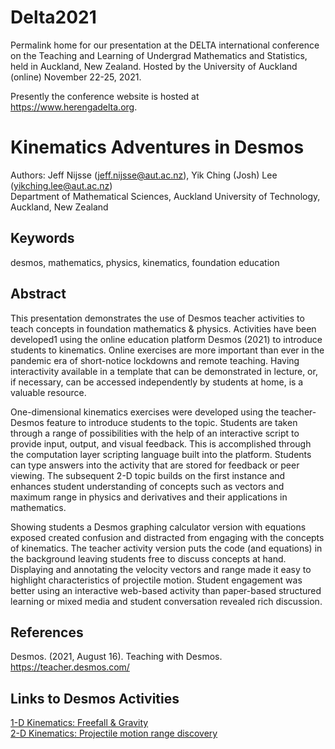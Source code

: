 # Delta2021
Permalink home for our presentation at the DELTA international conference on the Teaching and Learning of Undergrad Mathematics and Statistics, held in Auckland, New Zealand. Hosted by the University of Auckland (online) November 22-25, 2021. 

Presently the conference website is hosted at https://www.herengadelta.org.

# Kinematics Adventures in Desmos
Authors: Jeff Nijsse (jeff.nijsse@aut.ac.nz), Yik Ching (Josh) Lee (yikching.lee@aut.ac.nz)\
Department of Mathematical Sciences, Auckland University of Technology, Auckland, New Zealand

## Keywords
desmos, mathematics, physics, kinematics, foundation education

## Abstract
This presentation demonstrates the use of Desmos teacher activities to teach concepts in foundation mathematics & physics. Activities have been developed1 using the online education platform Desmos (2021) to introduce students to kinematics. Online exercises are more important than ever in the pandemic era of short-notice lockdowns and remote teaching. Having interactivity available in a template that can be demonstrated in lecture, or, if necessary, can be accessed independently by students at home, is a valuable resource.

One-dimensional kinematics exercises were developed using the teacher-Desmos feature to introduce students to the topic. Students are taken through a range of possibilities with the help of an interactive script to provide input, output, and visual feedback. This is accomplished through the computation layer scripting language built into the platform. Students can type answers into the activity that are stored for feedback or peer viewing. The subsequent 2-D topic builds on the first instance and enhances student understanding of concepts such as vectors and maximum range in physics and derivatives and their applications in mathematics. 

Showing students a Desmos graphing calculator version with equations exposed created confusion and distracted from engaging with the concepts of kinematics. The teacher activity version puts the code (and equations) in the background leaving students free to discuss concepts at hand. Displaying and annotating the velocity vectors and range made it easy to highlight characteristics of projectile motion. Student engagement was better using an interactive web-based activity than paper-based structured learning or mixed media and student conversation revealed rich discussion. 

## References
Desmos. (2021, August 16). Teaching with Desmos. https://teacher.desmos.com/

## Links to Desmos Activities
[1-D Kinematics: Freefall & Gravity](https://teacher.desmos.com/activitybuilder/custom/60f4a3988a4e10e4814f70e1)\
[2-D Kinematics: Projectile motion range discovery](https://teacher.desmos.com/activitybuilder/custom/60ef7595ab34fd641bb125b3)
